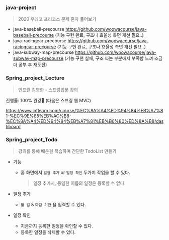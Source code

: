 ### java-project 

>  2020 우테코 프리코스 문제 혼자 풀어보기 

- java-baseball-precourse https://github.com/woowacourse/java-baseball-precourse (기능 구현 완료, 구조나 효율성 측면 개선 필요..)
- java-racingcar-precourse https://github.com/woowacourse/java-racingcar-precourse (기능 구현 완료, 구조나 효율성 측면 개선 필요..)
- java-subway-map-precourse https://github.com/woowacourse/java-subway-map-precourse (기능 구현 실패, 구조 짜는 부분에서 부족함 느껴 조금 더 공부 후 재도전)



### Spring_project_Lecture

> 인프런 김영한 - 스프링입문 강의

진행률: 100% 완강🥳 (다음은 스프링 웹 MVC)

https://www.inflearn.com/course/%EC%8A%A4%ED%94%84%EB%A7%81-%EC%9E%85%EB%AC%B8-%EC%8A%A4%ED%94%84%EB%A7%81%EB%B6%80%ED%8A%B8/dashboard



### Spring_project_Todo

> 강의를 통해 배운걸 복습하며 간단한 TodoList 만들기

- 기능

  - 홈 화면에서 `일정 추가` or `일정 확인` 두가지 작업을 할 수 있다.

    > 일정 추가시, 동일한 이름의 일정은 등록할 수 없다

- 일정 추가

  - `할 일` & `마감 기한` 을 입력할 수 있다.

- 일정 확인

  - 지금까지 등록한 일정을 확인할 수 있다.
  - 등록한 일정을 삭제할 수 있다.